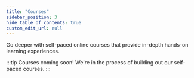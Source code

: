```yaml
---
title: "Courses"
sidebar_position: 3
hide_table_of_contents: true
custom_edit_url: null
---
```


Go deeper with self-paced online courses that provide in-depth hands-on learning experiences.

:::tip Courses coming soon!
We're in the process of building out our self-paced courses. 
:::



